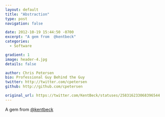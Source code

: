 ```yaml
---
layout: default
title: "Abstraction"
type: post
navigation: false

date: 2012-10-19 15:44:50 -0700
excerpt: "A gem from  @kentbeck"
categories:
  - Software

gradient: 1
image: header-4.jpg
details: false

author: Chris Petersen
bio: Professional Guy Behind the Guy
twitter: http://twitter.com/cpetersen
github: http://github.com/cpetersen

original_url: https://twitter.com/KentBeck/statuses/258316233068396544
---
```



A gem from  [@kentbeck](http://www.twitter.com/kentbeck) 
